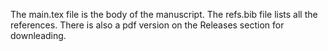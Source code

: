 The main.tex file is the body of the manuscript.
The refs.bib file lists all the references.
There is also a pdf version on the Releases section for downleading.
